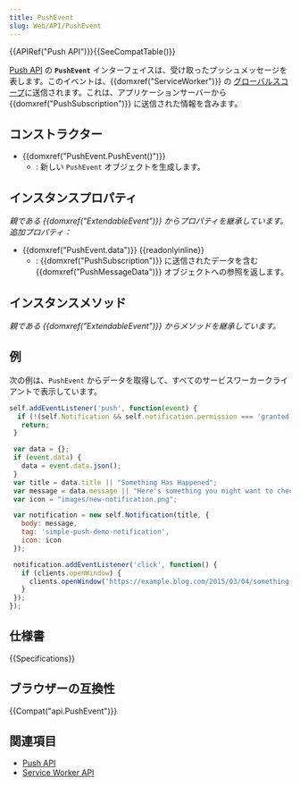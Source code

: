 ```yaml
---
title: PushEvent
slug: Web/API/PushEvent
---
```


{{APIRef("Push API")}}{{SeeCompatTable()}}

[Push API](/ja/docs/Web/API/Push_API) の **`PushEvent`** インターフェイスは、受け取ったプッシュメッセージを表します。このイベントは、{{domxref("ServiceWorker")}} の [グローバルスコープ](/ja/docs/Web/API/ServiceWorkerGlobalScope)に送信されます。これは、アプリケーションサーバーから {{domxref("PushSubscription")}} に送信された情報を含みます。

## コンストラクター

- {{domxref("PushEvent.PushEvent()")}}
  - : 新しい `PushEvent` オブジェクトを生成します。

## インスタンスプロパティ

_親である {{domxref("ExtendableEvent")}} からプロパティを継承しています。追加プロパティ：_

- {{domxref("PushEvent.data")}} {{readonlyinline}}
  - : {{domxref("PushSubscription")}} に送信されたデータを含む {{domxref("PushMessageData")}} オブジェクトへの参照を返します。

## インスタンスメソッド

_親である {{domxref("ExtendableEvent")}} からメソッドを継承しています。_

## 例

次の例は、`PushEvent` からデータを取得して、すべてのサービスワーカークライアントで表示しています。

```js
self.addEventListener('push', function(event) {
  if (!(self.Notification && self.notification.permission === 'granted')) {
   return;
 }

 var data = {};
 if (event.data) {
   data = event.data.json();
 }
 var title = data.title || "Something Has Happened";
 var message = data.message || "Here's something you might want to check out.";
 var icon = "images/new-notification.png";

 var notification = new self.Notification(title, {
   body: message,
   tag: 'simple-push-demo-notification',
   icon: icon
 });

 notification.addEventListener('click', function() {
   if (clients.openWindow) {
     clients.openWindow('https://example.blog.com/2015/03/04/something-new.html');
   }
 });
});
```

## 仕様書

{{Specifications}}

## ブラウザーの互換性

{{Compat("api.PushEvent")}}

## 関連項目

- [Push API](/ja/docs/Web/API/Push_API)
- [Service Worker API](/ja/docs/Web/API/Service_Worker_API)
